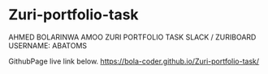 # Zuri-portfolio-task

AHMED BOLARINWA AMOO ZURI PORTFOLIO TASK
SLACK / ZURIBOARD USERNAME: ABATOMS

GithubPage live link below.
https://bola-coder.github.io/Zuri-portfolio-task/
